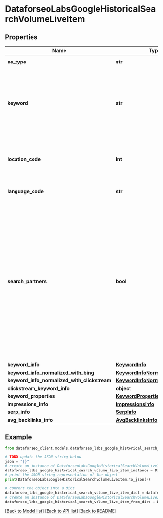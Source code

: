 # DataforseoLabsGoogleHistoricalSearchVolumeLiveItem


## Properties

Name | Type | Description | Notes
------------ | ------------- | ------------- | -------------
**se_type** | **str** | search engine type | [optional] 
**keyword** | **str** | keyword keyword is returned with decoded %## (plus character ‘+’ will be decoded to a space character) | [optional] 
**location_code** | **int** | location code in a POST array if there is no data, then the value is null | [optional] 
**language_code** | **str** | language code in a POST array | [optional] 
**search_partners** | **bool** | indicates data for Google and partner sites if true, the results are returned for owned, operated, and syndicated networks across Google and partner sites that host Google search; if false, the results are returned for Google search sites only | [optional] 
**keyword_info** | [**KeywordInfo**](KeywordInfo.md) |  | [optional] 
**keyword_info_normalized_with_bing** | [**KeywordInfoNormalizedWithInfo**](KeywordInfoNormalizedWithInfo.md) |  | [optional] 
**keyword_info_normalized_with_clickstream** | [**KeywordInfoNormalizedWithInfo**](KeywordInfoNormalizedWithInfo.md) |  | [optional] 
**clickstream_keyword_info** | **object** |  | [optional] 
**keyword_properties** | [**KeywordProperties**](KeywordProperties.md) |  | [optional] 
**impressions_info** | [**ImpressionsInfo**](ImpressionsInfo.md) |  | [optional] 
**serp_info** | [**SerpInfo**](SerpInfo.md) |  | [optional] 
**avg_backlinks_info** | [**AvgBacklinksInfo**](AvgBacklinksInfo.md) |  | [optional] 

## Example

```python
from dataforseo_client.models.dataforseo_labs_google_historical_search_volume_live_item import DataforseoLabsGoogleHistoricalSearchVolumeLiveItem

# TODO update the JSON string below
json = "{}"
# create an instance of DataforseoLabsGoogleHistoricalSearchVolumeLiveItem from a JSON string
dataforseo_labs_google_historical_search_volume_live_item_instance = DataforseoLabsGoogleHistoricalSearchVolumeLiveItem.from_json(json)
# print the JSON string representation of the object
print(DataforseoLabsGoogleHistoricalSearchVolumeLiveItem.to_json())

# convert the object into a dict
dataforseo_labs_google_historical_search_volume_live_item_dict = dataforseo_labs_google_historical_search_volume_live_item_instance.to_dict()
# create an instance of DataforseoLabsGoogleHistoricalSearchVolumeLiveItem from a dict
dataforseo_labs_google_historical_search_volume_live_item_from_dict = DataforseoLabsGoogleHistoricalSearchVolumeLiveItem.from_dict(dataforseo_labs_google_historical_search_volume_live_item_dict)
```
[[Back to Model list]](../README.md#documentation-for-models) [[Back to API list]](../README.md#documentation-for-api-endpoints) [[Back to README]](../README.md)


